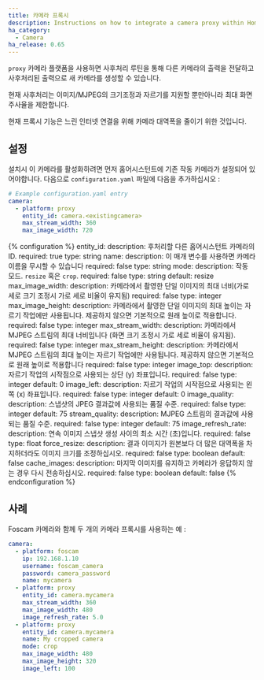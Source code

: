 ```yaml
---
title: 카메라 프록시
description: Instructions on how to integrate a camera proxy within Home Assistant.
ha_category:
  - Camera
ha_release: 0.65
---
```


`proxy` 카메라 플랫폼을 사용하면 사후처리 루틴을 통해 다른 카메라의 출력을 전달하고 사후처리된 출력으로 새 카메라를 생성할 수 있습니다.

현재 사후처리는 이미지/MJPEG의 크기조정과 자르기를 지원할 뿐만아니라 최대 화면 주사율을 제한합니다.

현재 프록시 기능은 느린 인터넷 연결을 위해 카메라 대역폭을 줄이기 위한 것입니다.

## 설정

설치시 이 카메라를 활성화하려면 먼저 홈어시스턴트에 기존 작동 카메라가 설정되어 있어야합니다. 다음으로 `configuration.yaml` 파일에 다음을 추가하십시오 :

```yaml
# Example configuration.yaml entry
camera:
  - platform: proxy
    entity_id: camera.<existingcamera>
    max_stream_width: 360
    max_image_width: 720
```

{% configuration %}
entity_id:
  description: 후처리할 다른 홈어시스턴트 카메라의 ID.
  required: true
  type: string
name:
  description: 이 매개 변수를 사용하면 카메라 이름을 무시할 수 있습니다
  required: false
  type: string
mode:
  description: 작동 모드. `resize` 혹은 `crop`.
  required: false
  type: string
  default: resize
max_image_width:
  description: 카메라에서 촬영한 단일 이미지의 최대 너비(가로 세로 크기 조정시 가로 세로 비율이 유지됨)
  required: false
  type: integer
max_image_height:
  description: 카메라에서 촬영한 단일 이미지의 최대 높이는 자르기 작업에만 사용됩니다. 제공하지 않으면 기본적으로 원래 높이로 적용합니다.
  required: false
  type: integer
max_stream_width:
  description: 카메라에서 MJPEG 스트림의 최대 너비입니다 (화면 크기 조정시 가로 세로 비율이 유지됨).
  required: false
  type: integer
max_stream_height:
  description: 카메라에서 MJPEG 스트림의 최대 높이는 자르기 작업에만 사용됩니다. 제공하지 않으면 기본적으로 원래 높이로 적용합니다
  required: false
  type: integer
image_top:
  description: 자르기 작업의 시작점으로 사용되는 상단 (y) 좌표입니다.
  required: false
  type: integer
  default: 0
image_left:
  description: 자르기 작업의 시작점으로 사용되는 왼쪽 (x) ​​좌표입니다.
  required: false
  type: integer
  default: 0
image_quality:
  description: 스냅샷의 JPEG 결과값에 사용되는 품질 수준.
  required: false
  type: integer
  default: 75
stream_quality:
  description: MJPEG 스트림의 결과값에 사용되는 품질 수준.
  required: false
  type: integer
  default: 75
image_refresh_rate:
  description: 연속 이미지 스냅샷 생성 사이의 최소 시간 (초)입니다.
  required: false
  type: float
force_resize:
  description: 결과 이미지가 원본보다 더 많은 대역폭을 차지하더라도 이미지 크기를 조정하십시오.
  required: false
  type: boolean
  default: false
cache_images:
  description: 마지막 이미지를 유지하고 카메라가 응답하지 않는 경우 다시 전송하십시오.
  required: false
  type: boolean
  default: false
{% endconfiguration %}

## 사례

Foscam 카메라와 함께 두 개의 카메라 프록시를 사용하는 예 :


```yaml
camera:
  - platform: foscam
    ip: 192.168.1.10
    username: foscam_camera
    password: camera_password
    name: mycamera
  - platform: proxy
    entity_id: camera.mycamera
    max_stream_width: 360
    max_image_width: 480
    image_refresh_rate: 5.0
  - platform: proxy
    entity_id: camera.mycamera
    name: My cropped camera
    mode: crop
    max_image_width: 480
    max_image_height: 320
    image_left: 100
```
